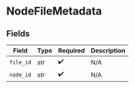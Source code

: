 # NodeFileMetadata


## Fields

| Field              | Type               | Required           | Description        |
| ------------------ | ------------------ | ------------------ | ------------------ |
| `file_id`          | *str*              | :heavy_check_mark: | N/A                |
| `node_id`          | *str*              | :heavy_check_mark: | N/A                |